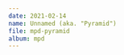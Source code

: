```yaml
---
date: 2021-02-14
name: Unnamed (aka. "Pyramid")
file: mpd-pyramid
album: mpd
---
```


<!-- The second theme for Bitrium's canceled survival game, this time for a pyramid. I came up with the theme in January after accidentally discovering the [Double Harmonic Major](https://en.wikipedia.org/wiki/Double_harmonic_scale) scale. Initially it was played by a piano, it was terrible and it seemed that nothing's going to help. But after I started experiencing with my old piano as a MIDI keyboard and accidentally played the theme on a reverbed choir, the melody suddenly felt almost divine. I still used the piano as a secondary instrument and put much work into fitting the drums to it. Even though I was running out of ideas by the end, I still find this piece quite amazing. -->
